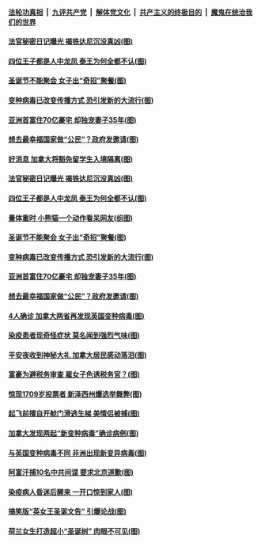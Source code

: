 

####  [法轮功真相](../../../../basic/blob/master/README.md?t=12300002) &nbsp;|&nbsp; [九评共产党](../../../../9ping.md/blob/master/README.md?t=12300002) &nbsp;|&nbsp; [解体党文化](../../../../jtdwh.md/blob/master/README.md?t=12300002)  &nbsp;|&nbsp; [共产主义的终极目的](../../../../gczydzjmd.md/blob/master/README.md?t=12300002) &nbsp;|&nbsp; [魔鬼在统治我们的世界](../../../../mgztzwmdsj.md/blob/master/README.md?t=12300002) 

#### [法官秘密日记曝光 揭铁达尼沉没真凶(图)](../pages/p3/957420.md?t=12300002) 

#### [四位王子都是人中龙凤 泰王为何全都不认(图)](../pages/p3/957417.md?t=12300002) 

#### [圣诞节不能聚会 女子出“奇招”聚餐(图)](../pages/p3/957346.md?t=12300002) 

#### [变种病毒已改变传播方式 恐引发新的大流行(图)](../pages/p3/957338.md?t=12300002) 

#### [亚洲首富住70亿豪宅 却独宠妻子35年(图)](../pages/p3/957336.md?t=12300002) 

#### [想去最幸福国家做“公民”？政府发邀请(图)](../pages/p3/957334.md?t=12300002) 

#### [好消息 加拿大将豁免留学生入境隔离(图)](../pages/p3/957431.md?t=12300002) 

#### [法官秘密日记曝光 揭铁达尼沉没真凶(图)](../pages/p3/957420.md?t=12300002) 

#### [四位王子都是人中龙凤 泰王为何全都不认(图)](../pages/p3/957417.md?t=12300002) 

#### [量体重时 小熊猫一个动作看呆网友(组图)](../pages/p3/957337.md?t=12300002) 

#### [圣诞节不能聚会 女子出“奇招”聚餐(图)](../pages/p3/957346.md?t=12300002) 

#### [变种病毒已改变传播方式 恐引发新的大流行(图)](../pages/p3/957338.md?t=12300002) 

#### [亚洲首富住70亿豪宅 却独宠妻子35年(图)](../pages/p3/957336.md?t=12300002) 

#### [想去最幸福国家做“公民”？政府发邀请(图)](../pages/p3/957334.md?t=12300002) 

#### [4人确诊 加拿大两省再发现英国变种病毒(图)](../pages/p3/957326.md?t=12300002) 

#### [染疫患者现奇怪症状 莫名闻到强烈气味(图)](../pages/p3/957318.md?t=12300002) 

#### [平安夜收到神秘大礼 加拿大居民感动落泪(图)](../pages/p3/957277.md?t=12300002) 

#### [富豪为避税务审查 雇女子色诱税务官？(图)](../pages/p3/956678.md?t=12300002) 

#### [惊现1709岁投票者 新泽西州爆选举舞弊(图)](../pages/p3/957187.md?t=12300002) 

#### [起飞前擅自开舱门滑逃生梯 美情侣被捕(图)](../pages/p3/957180.md?t=12300002) 

#### [加拿大发现两起“新变种病毒”确诊病例(图)](../pages/p3/957176.md?t=12300002) 

#### [与英国变种病毒不同 非洲出现新变异病毒(图)](../pages/p3/957167.md?t=12300002) 

#### [阿富汗捕10名中共间谍 要求北京道歉(图)](../pages/p3/957163.md?t=12300002) 

#### [染疫病人昏迷后醒来 一开口惊到家人(图)](../pages/p3/957156.md?t=12300002) 

#### [搞笑版“英女王圣诞文告” 引爆论战(图)](../pages/p3/957153.md?t=12300002) 

#### [荷兰女生打造超小“圣诞树” 肉眼不可见(图)](../pages/p3/957066.md?t=12300002) 

